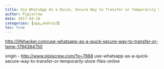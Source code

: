 ```yaml
---
title: Use WhatsApp As a Quick, Secure Way to Transfer or Temporarily Store Files Online
author: PipisCrew
date: 2017-04-18
categories: [app,android]
toc: true
---
```


http://lifehacker.com/use-whatsapp-as-a-quick-secure-way-to-transfer-or-temp-1794384750

origin - http://www.pipiscrew.com/?p=7668 use-whatsapp-as-a-quick-secure-way-to-transfer-or-temporarily-store-files-online
